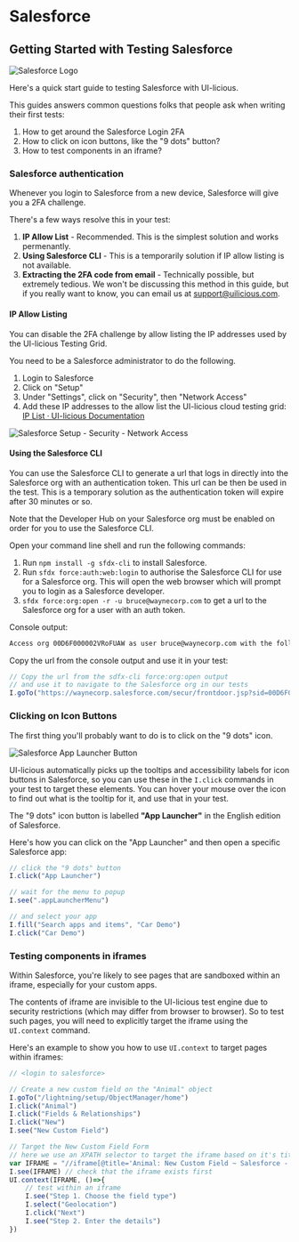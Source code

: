 # Salesforce

## Getting Started with Testing Salesforce <a href="#getting-started-with-testing-salesforce" id="getting-started-with-testing-salesforce"></a>

![Salesforce Logo](https://docs.uilicious.com/images/salesforce/salesforce\_logo.jpg)

Here's a quick start guide to testing Salesforce with UI-licious.

This guides answers common questions folks that people ask when writing their first tests:

1. How to get around the Salesforce Login 2FA
2. How to click on icon buttons, like the "9 dots" button?
3. How to test components in an iframe?

### Salesforce authentication <a href="#salesforce-authentication" id="salesforce-authentication"></a>

Whenever you login to Salesforce from a new device, Salesforce will give you a 2FA challenge.

There's a few ways resolve this in your test:

1. **IP Allow List** - Recommended. This is the simplest solution and works permenantly.
2. **Using Salesforce CLI** - This is a temporarily solution if IP allow listing is not available.
3. **Extracting the 2FA code from email** - Technically possible, but extremely tedious. We won't be discussing this method in this guide, but if you really want to know, you can email us at support@uilicious.com.

#### IP Allow Listing <a href="#ip-allow-listing" id="ip-allow-listing"></a>

You can disable the 2FA challenge by allow listing the IP addresses used by the UI-licious Testing Grid.

You need to be a Salesforce administrator to do the following.

1. Login to Salesforce
2. Click on "Setup"
3. Under "Settings", click on "Security", then "Network Access"
4. Add these IP addresses to the allow list the UI-licious cloud testing grid: [IP List · UI-licious Documentation](https://docs.uilicious.com/grid/ip\_list.html)

![Salesforce Setup - Security - Network Access](https://docs.uilicious.com/images/salesforce/salesforce-network-allowlist.png)

#### Using the Salesforce CLI <a href="#using-the-salesforce-cli" id="using-the-salesforce-cli"></a>

You can use the Salesforce CLI to generate a url that logs in directly into the Salesforce org with an authentication token. This url can be then be used in the test. This is a temporary solution as the authentication token will expire after 30 minutes or so.

Note that the Developer Hub on your Salesforce org must be enabled on order for you to use the Salesforce CLI.

Open your command line shell and run the following commands:

1. Run `npm install -g sfdx-cli` to install Salesforce.
2. Run `sfdx force:auth:web:login` to authorise the Salesforce CLI for use for a Salesforce org. This will open the web browser which will prompt you to login as a Salesforce developer.
3. `sfdx force:org:open -r -u bruce@waynecorp.com` to get a url to the Salesforce org for a user with an auth token.

Console output:

```bash
Access org 00D6F000002VRoFUAW as user bruce@waynecorp.com with the following URL: https://waynecorp.salesforce.com/secur/frontdoor.jsp?sid=00D6F000002VRoF!AQ8AQKC4bOf4T3A4ENSwB3dL9jA616NPmo7oGX2WL72CBXPyWwoa8hdiW5mxPG2qyrB.Q_qKhQ53OZvR3bCShsTSCTQgSj3h
```

Copy the url from the console output and use it in your test:

```javascript
// Copy the url from the sdfx-cli force:org:open output
// and use it to navigate to the Salesforce org in our tests
I.goTo("https://waynecorp.salesforce.com/secur/frontdoor.jsp?sid=00D6F000002VRoF!AQ8AQKC4bOf4T3A4ENSwB3dL9jA616NPmo7oGX2WL72CBXPyWwoa8hdiW5mxPG2qyrB.Q_qKhQ53OZvR3bCShsTSCTQgSj3h")
```

### Clicking on Icon Buttons <a href="#clicking-on-icon-buttons" id="clicking-on-icon-buttons"></a>

The first thing you'll probably want to do is to click on the "9 dots" icon.

![Salesforce App Launcher Button](https://docs.uilicious.com/images/salesforce/salesforce-app-launcher-button.png)

UI-licious automatically picks up the tooltips and accessibility labels for icon buttons in Salesforce, so you can use these in the `I.click` commands in your test to target these elements. You can hover your mouse over the icon to find out what is the tooltip for it, and use that in your test.

The "9 dots" icon button is labelled **"App Launcher"** in the English edition of Salesforce.

Here's how you can click on the "App Launcher" and then open a specific Salesforce app:

```javascript
// click the "9 dots" button
I.click("App Launcher")

// wait for the menu to popup
I.see(".appLauncherMenu") 

// and select your app
I.fill("Search apps and items", "Car Demo")
I.click("Car Demo")
```

### Testing components in iframes <a href="#testing-components-in-iframes" id="testing-components-in-iframes"></a>

Within Salesforce, you're likely to see pages that are sandboxed within an iframe, especially for your custom apps.

The contents of iframe are invisible to the UI-licious test engine due to security restrictions (which may differ from browser to browser). So to test such pages, you will need to explicitly target the iframe using the `UI.context` command.

Here's an example to show you how to use `UI.context` to target pages within iframes:

```javascript
// <login to salesforce>

// Create a new custom field on the "Animal" object
I.goTo("/lightning/setup/ObjectManager/home")
I.click("Animal")
I.click("Fields & Relationships")
I.click("New")
I.see("New Custom Field")

// Target the New Custom Field Form
// here we use an XPATH selector to target the iframe based on it's title attribute
var IFRAME = "//iframe[@title='Animal: New Custom Field ~ Salesforce - Developer Edition']"
I.see(IFRAME) // check that the iframe exists first
UI.context(IFRAME, ()=>{
    // test within an iframe
    I.see("Step 1. Choose the field type")    
    I.select("Geolocation")
    I.click("Next")
    I.see("Step 2. Enter the details")    
})
```
